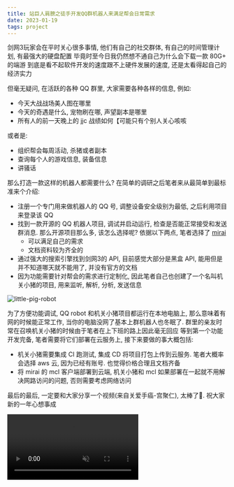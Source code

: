 ```yaml
---
title: 站巨人肩膀之徒手开发QQ群机器人来满足帮会日常需求
date: 2023-01-19
tags: project
---
```


剑网3玩家会在平时关心很多事情, 他们有自己的社交群体, 有自己的时间管理计划, 有最强大的硬盘配置
毕竟时至今日我仍然想不通自己为什么会下载一款 80G+ 的端游
到底是看不起软件开发的速度跟不上硬件发展的速度, 还是太看得起自己的经济实力

但毫无疑问, 在活跃的各种 QQ 群里, 大家需要各种各样的信息, 例如:

* 今天大战战场美人图在哪里
* 今天的奇遇是什么, 宠物刷在哪, 声望副本是哪里
* 所有人的前一天晚上的 jjc 战绩如何【可能只有个别人关心咳咳

或者是:

* 组织帮会每周活动, 杀猪或者副本
* 查询每个人的游戏信息, 装备信息
* 讲骚话

那么打造一款这样的机器人都需要什么? 在简单的调研之后笔者来从最简单到最标准来个介绍:
* 注册一个专门用来做机器人的 QQ 号, 调整设备安全级别为最低, 之后利用项目来登录该 QQ
* 找到一款开源的 QQ 机器人项目, 调试并启动运行, 检查是否能正常接受和发送群消息. 那么开源项目那么多, 该怎么选择呢? 依据以下两点, 笔者选择了 [mirai](https://github.com/mamoe/mirai)
  * 可以满足自己的需求
  * 文档资料较为齐全的
* 通过强大的搜索引擎找到剑网3的 API, 目前感觉大部分是黑盒 API, 能用但是并不知道哪天就不能用了, 并没有官方的文档
* 因为功能需要针对帮会的需求进行定制化, 因此笔者自己也创建了一个名叫机关小猪的项目, 用来监听, 解析, 分析, 发送信息

![little-pig-robot](https://cdn.jsdelivr.net/gh/sddtc/upic-cloud@main/images/2023/2023-01-22-zci3TGSEaBqx.png)

为了方便功能调试, QQ robot 和机关小猪项目都运行在本地电脑上, 那么意味着有网的时候能正常工作, 当你的电脑没网了基本上群机器人也冬眠了. 群里的亲友时常在召唤机关小猪的时候由于笔者在上下班的路上因此毫无回应
等到第一个功能开发完备, 笔者需要将它们部署在云服务上, 接下来要做的事大概包括:
* 机关小猪需要集成 CI 跑测试, 集成 CD 将项目打包上传到云服务. 笔者大概率会选择 aws 云, 因为已经有账号. 也觉得价格合理且文档齐备
* 将 mirai 的 mcl 客户端部署到云端, 机关小猪和 mcl 如果部署在一起就不用解决网路访问的问题, 否则需要考虑网络访问

最后的最后, 一定要和大家分享一个视频(来自关爱手癌-宫聚仁), 太棒了🥹. 祝大家新的一年心想事成

<video width="auto%" preload="auto" muted controls><source src="https://www.sddtc.florist/media/video/2023-01-22-shouai.mp4" type="video/mp4">





